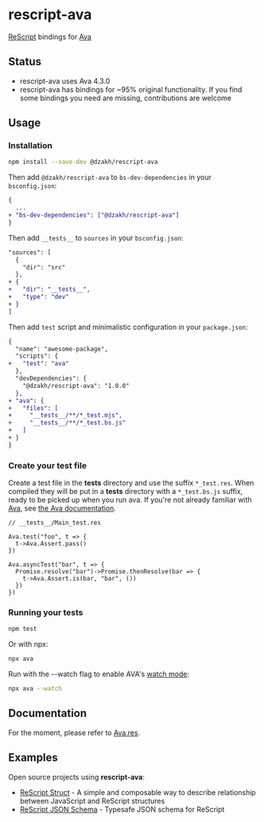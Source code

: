 # rescript-ava

[ReScript](https://github.com/rescript-lang) bindings for [Ava](https://github.com/avajs/ava)

## Status

- rescript-ava uses Ava 4.3.0
- rescript-ava has bindings for ~95% original functionality. If you find some bindings you need are missing, contributions are welcome

## Usage

### Installation

```sh
npm install --save-dev @dzakh/rescript-ava
```

Then add `@dzakh/rescript-ava` to `bs-dev-dependencies` in your `bsconfig.json`:

```diff
{
  ...
+ "bs-dev-dependencies": ["@dzakh/rescript-ava"]
}
```

Then add `__tests__` to `sources` in your `bsconfig.json`:

```diff
"sources": [
  {
    "dir": "src"
  },
+ {
+   "dir": "__tests__",
+   "type": "dev"
+ }
]
```

Then add `test` script and minimalistic configuration in your `package.json`:

```diff
{
  "name": "awesome-package",
  "scripts": {
+   "test": "ava"
  },
  "devDependencies": {
    "@dzakh/rescript-ava": "1.0.0"
  },
+ "ava": {
+   "files": [
+     "__tests__/**/*_test.mjs",
+     "__tests__/**/*_test.bs.js"
+   ]
+ }
}
```

### Create your test file

Create a test file in the __tests__ directory and use the suffix `*_test.res`. When compiled they will be put in a __tests__ directory with a `*_test.bs.js` suffix, ready to be picked up when you run ava. If you're not already familiar with [Ava](https://github.com/avajs/ava), see [the Ava documentation](https://github.com/avajs/ava#documentation).


```res
// __tests__/Main_test.res

Ava.test("foo", t => {
  t->Ava.Assert.pass()
})

Ava.asyncTest("bar", t => {
  Promise.resolve("bar")->Promise.thenResolve(bar => {
    t->Ava.Assert.is(bar, "bar", ())
  })
})
```

### Running your tests

```sh
npm test
```

Or with npx:

```sh
npx ava
```

Run with the --watch flag to enable AVA's [watch mode](https://github.com/avajs/ava/blob/main/docs/recipes/watch-mode.md):

```sh
npx ava --watch
```

## Documentation

For the moment, please refer to [Ava.res](./src/Ava.res).

## Examples

Open source projects using **rescript-ava**:

- [ReScript Struct](https://github.com/DZakh/rescript-struct) - A simple and composable way to describe relationship between JavaScript and ReScript structures
- [ReScript JSON Schema](https://github.com/DZakh/rescript-json-schema) - Typesafe JSON schema for ReScript
